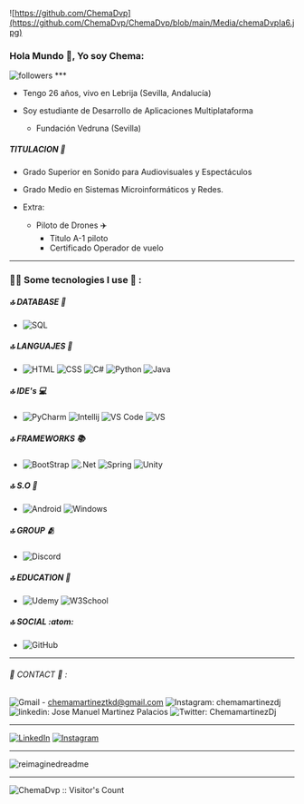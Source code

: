 ![https://github.com/ChemaDvp](https://github.com/ChemaDvp/ChemaDvp/blob/main/Media/chemaDvpIa6.jpg)


### Hola Mundo 👋, Yo soy Chema:
 <img alt="followers" src="https://img.shields.io/github/followers/ChemaDvp?label=Followers&style=social">
***

* Tengo 26 años, vivo en Lebrija (Sevilla, Andalucía)

* Soy estudiante de Desarrollo de Aplicaciones Multiplataforma
  * Fundación Vedruna (Sevilla)

##### TITULACION 📑
* Grado Superior en Sonido para Audiovisuales y Espectáculos

* Grado Medio en Sistemas Microinformáticos y Redes.

* Extra:
  * Piloto de Drones ✈️
    * Titulo A-1 piloto
    * Certificado Operador de vuelo
      
---

### 👩‍💻 Some tecnologies I use 🎯 :
##### 🔝 DATABASE 📂
- ![SQL](https://img.shields.io/badge/MySQL-005C84?style=for-the-badge&logo=mysql&logoColor=white)

##### 🔝 LANGUAJES 📑
- ![HTML](https://img.shields.io/badge/HTML5-E34F26?style=for-the-badge&logo=html5&logoColor=white) ![CSS](https://img.shields.io/badge/CSS3-1572B6?style=for-the-badge&logo=css3&logoColor=white) ![C#](https://img.shields.io/badge/C%23-239120?style=for-the-badge&logo=c-sharp&logoColor=white) ![Python](https://img.shields.io/badge/Python-FFD43B?style=for-the-badge&logo=python&logoColor=blue) ![Java](https://img.shields.io/badge/java-%23ED8B00.svg?style=for-the-badge&logo=openjdk&logoColor=white)

##### 🔝 IDE's 💻
- ![PyCharm](https://img.shields.io/badge/PyCharm-000000.svg?&style=for-the-badge&logo=PyCharm&logoColor=white) ![Intellij](https://img.shields.io/badge/IntelliJ_IDEA-000000.svg?style=for-the-badge&logo=intellij-idea&logoColor=white) ![VS Code](https://img.shields.io/badge/VSCode-0078D4?style=for-the-badge&logo=visual%20studio%20code&logoColor=white) ![VS](https://img.shields.io/badge/Visual_Studio-5C2D91?style=for-the-badge&logo=visual%20studio&logoColor=white)

##### 🔝 FRAMEWORKS 📚
- ![BootStrap](https://img.shields.io/badge/Bootstrap-563D7C?style=for-the-badge&logo=bootstrap&logoColor=white) ![.Net](https://img.shields.io/badge/.NET-512BD4?style=for-the-badge&logo=dotnet&logoColor=white) ![Spring]( 	https://img.shields.io/badge/Spring-6DB33F?style=for-the-badge&logo=spring&logoColor=white) ![Unity](https://img.shields.io/badge/Unity-100000?style=for-the-badge&logo=unity&logoColor=white)

##### 🔝 S.O 💾
- ![Android](https://img.shields.io/badge/Android-3DDC84?style=for-the-badge&logo=android&logoColor=white) ![Windows]( 	https://img.shields.io/badge/Windows-0078D6?style=for-the-badge&logo=windows&logoColor=white)


##### 🔝 GROUP 🫂
- ![Discord](https://img.shields.io/badge/Discord-5865F2?style=for-the-badge&logo=discord&logoColor=white)

##### 🔝 EDUCATION 📖
- ![Udemy](https://img.shields.io/badge/Udemy-EC5252?style=for-the-badge&logo=Udemy&logoColor=white) ![W3School](https://img.shields.io/badge/W3Schools-04AA6D?style=for-the-badge&logo=W3Schools&logoColor=white)


##### 🔝 SOCIAL :atom:
- ![GitHub](https://img.shields.io/badge/GitHub-100000?style=for-the-badge&logo=github&logoColor=white) 
---

###### 📱 CONTACT 📧 :

![Gmail](https://img.shields.io/badge/Gmail-D14836?style=for-the-badge&logo=gmail&logoColor=white) - chemamartineztkd@gmail.com
![Instagram:](https://img.shields.io/badge/Instagram-E4405F?style=for-the-badge&logo=instagram&logoColor=white) chemamartinezdj
![linkedin:](https://img.shields.io/badge/LinkedIn-0077B5?style=for-the-badge&logo=linkedin&logoColor=white) Jose Manuel Martinez Palacios
![Twitter:](https://img.shields.io/badge/Twitter-1DA1F2?style=for-the-badge&logo=twitter&logoColor=white) ChemamartinezDj

---
<a href="https://www.linkedin.com/in/dhanushkamadushan/" target="_blank"><img src="https://img.shields.io/badge/LinkedIn-%230077B5.svg?&style=flat-square&logo=linkedin&logoColor=white" alt="LinkedIn"></a>
<a href="https://www.instagram.com/chemamartinezdj/" target="_blank"><img src="https://img.shields.io/badge/Instagram-%23E4405F.svg?&style=flat-square&logo=instagram&logoColor=white" alt="Instagram"></a>

---

<img src="https://myreadme.vercel.app/api/embed/ChemaDvp?panels=userstatistics,toprepositories,toplanguages,commitgraph" alt="reimaginedreadme" />

---
<img src="https://profile-counter.glitch.me/{ChemaDvp}/count.svg" alt="ChemaDvp :: Visitor's Count" />
